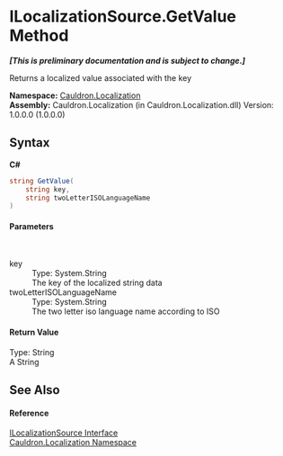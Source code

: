 # ILocalizationSource.GetValue Method 
 _**\[This is preliminary documentation and is subject to change.\]**_

Returns a localized value associated with the key

**Namespace:**&nbsp;<a href="N_Cauldron_Localization">Cauldron.Localization</a><br />**Assembly:**&nbsp;Cauldron.Localization (in Cauldron.Localization.dll) Version: 1.0.0.0 (1.0.0.0)

## Syntax

**C#**<br />
``` C#
string GetValue(
	string key,
	string twoLetterISOLanguageName
)
```


#### Parameters
&nbsp;<dl><dt>key</dt><dd>Type: System.String<br />The key of the localized string data</dd><dt>twoLetterISOLanguageName</dt><dd>Type: System.String<br />The two letter iso language name according to ISO</dd></dl>

#### Return Value
Type: String<br />A String

## See Also


#### Reference
<a href="T_Cauldron_Localization_ILocalizationSource">ILocalizationSource Interface</a><br /><a href="N_Cauldron_Localization">Cauldron.Localization Namespace</a><br />